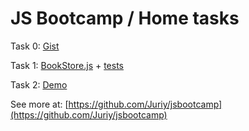 # JS Bootcamp / Home tasks

Task 0: [Gist](https://gist.github.com/chuhlomin/55bb35720c9f67b6b2eb)

Task 1: [BookStore.js](https://github.com/chuhlomin/jsbookcamp/blob/master/js/BookStore.js) + 
        [tests](https://github.com/chuhlomin/jsbookcamp/blob/master/test.html)
        
Task 2: [Demo](http://chuhlomin.github.io/jsbookcamp/)

See more at: [https://github.com/Juriy/jsbootcamp](https://github.com/Juriy/jsbootcamp)